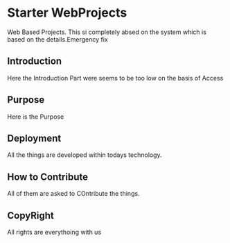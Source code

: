 # Starter WebProjects
Web Based Projects. This si completely absed on the system which is based on the details.Emergency fix
## Introduction
Here the Introduction Part were seems to be too low on the basis of Access
## Purpose
Here is the Purpose
## Deployment
All the things are developed within todays technology.
## How to Contribute
All of them are asked to COntribute the things.
## CopyRight
All rights are everythoing with us 